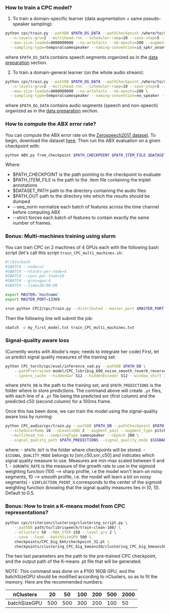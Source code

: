 ### How to train a CPC model?

1) To train a domain-specific learner (data augmentation + same pseudo-speaker sampling):
 
```bash
python cpc/train.py --pathDB $PATH_DS_DATA --pathCheckpoint /where/to/store/the/model  --file_extension .wav \
  --n-levels-gru=2 --multihead-rnn --scheduler-ramp=10 --save-step=5 --n-process-loader=1 \
  --max-size-loaded=4000000000 --no-artefacts --nb-epochs=200 --augment-past --augment-type=pitch,artificial_reverb \
  --sampling-type=temporalsamespeaker --naming-convention=id_spkr_onset_offset --no-artefacts
```

where `$PATH_DS_DATA` contains speech segments organized as in the [data preparation](../docs/data_preparation.md) section.

2) To train a domain-general learner (on the whole audio stream):

```bash
python cpc/train.py --pathDB $PATH_DG_DATA --pathCheckpoint /where/to/store/the/model --file_extension .wav \
  --n-levels-gru=2 --multihead-rnn --scheduler-ramp=10 --save-step=5 --n-process-loader=1 \
  --max-size-loaded=4000000000 --no-artefacts --nb-epochs=200 \
  --sampling-type=temporalsamespeaker --naming-convention=no_speaker --no-artefacts
```

where `$PATH_DG_DATA` contains audio segments (speech and non-speech) organized as in the [data preparation](../docs/data_preparation.md) section.

### How to compute the ABX error rate?

You can compute the ABX error rate on the [Zerospeech2017 dataset](https://zerospeech.com/2017/index.html). 
To begin, download the dataset [here](https://download.zerospeech.com/). Then run the ABX evaluation on a given checkpoint with:

```bash
python ABX.py from_checkpoint $PATH_CHECKPOINT $PATH_ITEM_FILE $DATASET_PATH --seq_norm --strict --file_extension .wav --out $PATH_OUT
```
Where:
- $PATH_CHECKPOINT is the path pointing to the checkpoint to evaluate
- $PATH_ITEM_FILE is the path to the .item file containing the triplet annotations
- $DATASET_PATH path to the directory containing the audio files
- $PATH_OUT path to the directory into which the results should be dumped
- --seq_norm normalize each batch of features across the time channel before computing ABX
- --strict forces each batch of features to contain exactly the same number of frames.

### Bonus: Multi-machines training using slurm

You can train CPC on 2 machines of 4 GPUs each with the following bash script (let's call this script `train_CPC_multi_machines.sh`:

```bash
#!/bin/bash
#SBATCH --nodes=2
#SBATCH --ntasks-per-node=4       
#SBATCH --cpus-per-task=10
#SBATCH --gres=gpu:4
#SBATCH --time=20:00:00

export MASTER=`hostname`
export MASTER_PORT=13369

srun python CPC2/cpc/train.py --distributed --master_port $MASTER_PORT --pathDB /path/to/training/set --pathCheckpoint /where/to/store/the/model ...
```

Then the following line will submit the job:

```bash
sbatch -o my_first_model.txt train_CPC_multi_machines.txt
```

### Signal-quality aware loss

(Currently works with Alodie's repo; needs to integrate her code)
First, let us predict signal quality measures of the training set:

```bash
python CPC_torch/cpc/eval/inference_vad.py --pathDB $PATH_DB \
    --pathPretrained model/CPC_libribig_600_noise_smooth_reverb_reverse_FT_librispeech/checkpoint_24.pt --pathOut $PATH_PREDICTIONS --file_extension .wav \
    --ignore_cache --hiddenGar 512 --hiddenEncoder 512 --window_shift 160 --no_sentence_level --no_speech 
```

where `$PATH_DB` is the path to the training set, and `$PATH_PREDICTIONS` is the folder where to store predictions. The command above will create `.pt` files, with each line of a `.pt` file being the predicted snr (first column) and the 
predicted c50 (second column) for a 100ms frame.

Once this has been done, we can train the model using the signal-quality aware loss by running:

```bash
python CPC_audio/cpc/train.py --pathDB $PATH_DB --pathCheckpoint $PATH_OUT --file_extension .wav --n_process_loader 1 --save_step 5 \
  --schedulerRamp 10 --nLevelsGRU 2 --augment_past --augment_type pitch artificial_reverb --shift_max 300 \
  --multihead_rnn --samplingType samespeaker --nEpoch 200 \
  --signal_quality_path $PATH_PREDICTIONS --signal_quality_mode $SIGNAL_QUALITY_MODE --growth_rate $GROWTH_RATE --inflection_point_x $INFLECTION_POINT_X
```

where:
    - `$PATH_OUT` is the folder where checkpoints will be stored. 
    - `$SIGNAL_QUALITY_MODE` belongs to [snr,c50,snr_c50] and indicates which signal quality measure to use. Measures are min-max scaled between 0 and 1.
    - `$GROWTH_RATE` is the measure of the growth rate to use in the sigmoid weighting function (100 --> sharp profile, i.e the model won't learn on noisy segments, 10 --> smooth profile, i.e. the model will learn a bit on noisy segments)
    - `$INFLECTION_POINT_X` corresponds to the center of the sigmoid weighting function (knowing that the signal quality measures lies in [0, 1]). Default to 0.5.

### Bonus: How to train a K-means model from CPC representations?

```bash
python cpc/criterion/clustering/clustering_script.py \
    --pathDB path/to/librispeech/train-clean-100/ \
    --nClusters 50 --MAX_ITER 150 --level_gru 2 \
    --save --load --batchSizeGPU 500 \
    checkpoints/CPC_big_6kh/checkpoint_32.pt \
    checkpoints/clustering_CPC_big_kmeans50/clustering_CPC_big_kmeans50.pt
```

The two last parameters are the path to the pre-trained CPC checkpoint, and the output path of the K-means .pt file that will be generated.

NOTE: This command was done on a P100 16GB GPU, and the batchSizeGPU should be modified according to nClusters, so as to fit the memory. Here are the recommended numbers:

  nClusters  | 20  | 50  | 100 | 200 | 500 | 2000
-------------|-----|-----|-----|-----|-----|------
batchSizeGPU | 500 | 500 | 300 | 200 | 100 |  50
